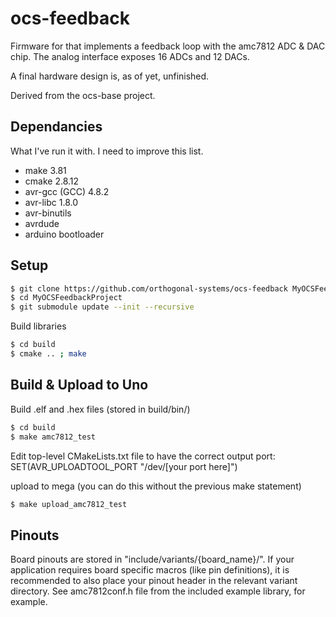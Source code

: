 # ocs-feedback
Firmware for that implements a feedback loop with the amc7812 ADC & DAC chip.
The analog interface exposes 16 ADCs and 12 DACs.

A final hardware design is, as of yet, unfinished.

Derived from the ocs-base project.

## Dependancies
What I've run it with.  I need to improve this list.

 * make 3.81
 * cmake 2.8.12
 * avr-gcc (GCC) 4.8.2
 * avr-libc 1.8.0
 * avr-binutils
 * avrdude
 * arduino bootloader

## Setup
```Bash
$ git clone https://github.com/orthogonal-systems/ocs-feedback MyOCSFeedbackProject
$ cd MyOCSFeedbackProject
$ git submodule update --init --recursive
```

Build libraries
```Bash
$ cd build
$ cmake .. ; make
```

## Build & Upload to Uno
Build .elf and .hex files (stored in build/bin/)
```Bash
$ cd build
$ make amc7812_test
```

Edit top-level CMakeLists.txt file to have the correct output port: SET(AVR_UPLOADTOOL_PORT "/dev/[your port here]")

upload to mega (you can do this without the previous make statement)
```Bash
$ make upload_amc7812_test
```

## Pinouts
Board pinouts are stored in "include/variants/{board_name}/".
If your application requires board specific macros (like pin definitions), it is recommended to also place your pinout header in the relevant variant directory.
See amc7812conf.h file from the included example library, for example.
